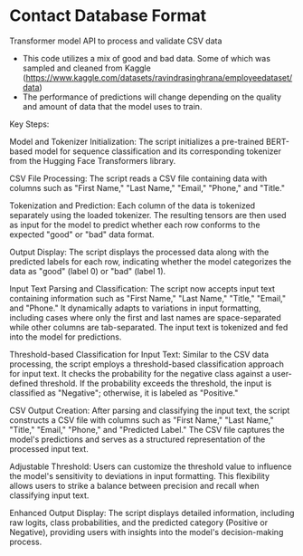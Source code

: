 # Contact Database Format
Transformer model API to process and validate CSV data
* This code utilizes a mix of good and bad data. Some of which was sampled and cleaned from Kaggle (https://www.kaggle.com/datasets/ravindrasinghrana/employeedataset/data)
* The performance of predictions will change depending on the quality and amount of data that the model uses to train.

Key Steps:

Model and Tokenizer Initialization:
The script initializes a pre-trained BERT-based model for sequence classification and its corresponding tokenizer from the Hugging Face Transformers library.

CSV File Processing:
The script reads a CSV file containing data with columns such as "First Name," "Last Name," "Email," "Phone," and "Title."

Tokenization and Prediction:
Each column of the data is tokenized separately using the loaded tokenizer. The resulting tensors are then used as input for the model to predict whether each row conforms to the expected "good" or "bad" data format.

Output Display:
The script displays the processed data along with the predicted labels for each row, indicating whether the model categorizes the data as "good" (label 0) or "bad" (label 1).

Input Text Parsing and Classification: The script now accepts input text containing information such as "First Name," "Last Name," "Title," "Email," and "Phone." It dynamically adapts to variations in input formatting, including cases where only the first and last names are space-separated while other columns are tab-separated. The input text is tokenized and fed into the model for predictions.

Threshold-based Classification for Input Text: Similar to the CSV data processing, the script employs a threshold-based classification approach for input text. It checks the probability for the negative class against a user-defined threshold. If the probability exceeds the threshold, the input is classified as "Negative"; otherwise, it is labeled as "Positive."

CSV Output Creation: After parsing and classifying the input text, the script constructs a CSV file with columns such as "First Name," "Last Name," "Title," "Email," "Phone," and "Predicted Label." The CSV file captures the model's predictions and serves as a structured representation of the processed input text.

Adjustable Threshold: Users can customize the threshold value to influence the model's sensitivity to deviations in input formatting. This flexibility allows users to strike a balance between precision and recall when classifying input text.

Enhanced Output Display: The script displays detailed information, including raw logits, class probabilities, and the predicted category (Positive or Negative), providing users with insights into the model's decision-making process.
